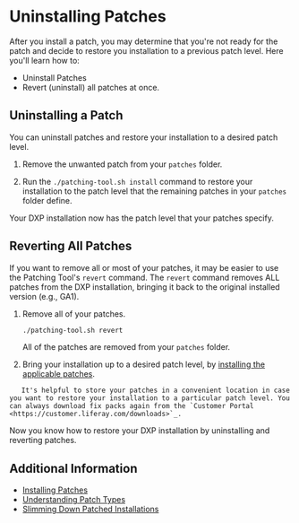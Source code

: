 # Uninstalling Patches

After you install a patch, you may determine that you're not ready for the patch and decide to restore you installation to a previous patch level. Here you'll learn how to:

* Uninstall Patches
* Revert (uninstall) all patches at once.

## Uninstalling a Patch

You can uninstall patches and restore your installation to a desired patch level.

1. Remove the unwanted patch from your `patches` folder.

1. Run the `./patching-tool.sh install` command to restore your installation to the patch level that the remaining patches in your `patches` folder define.

Your DXP installation now has the patch level that your patches specify.

## Reverting All Patches

If you want to remove all or most of your patches, it may be easier to use the Patching Tool's `revert` command. The `revert` command removes ALL patches from the DXP installation, bringing it back to the original installed version (e.g., GA1).

1. Remove all of your patches.

    ```bash
    ./patching-tool.sh revert
    ```

    All of the patches are removed from your `patches` folder.

1. Bring your installation up to a desired patch level, by [installing the applicable patches](./installing-patches.md).

```tip::
   It's helpful to store your patches in a convenient location in case you want to restore your installation to a particular patch level. You can always download fix packs again from the `Customer Portal <https://customer.liferay.com/downloads>`_.
```

Now you know how to restore your DXP installation by uninstalling and reverting patches.

## Additional Information

* [Installing Patches](./installing-patches.md)
* [Understanding Patch Types](./understanding-patch-types.md)
* [Slimming Down Patched Installations](./advanced-patching/slimming-down-patched-installations.md)
